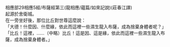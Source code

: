 相應部29相應5經/布薩經第三(龍相應/蘊篇/如來記說)(莊春江譯)  
起源於舍衛城。  
在一旁坐好後，那位比丘對世尊這麼說：  
「大德！什麼因、什麼緣，依此而這裡一些濕生龍入布薩，成為捨棄身體者呢？」  
「比丘！這裡，……（中略）比丘！這是因、這是緣，依此而這裡一些濕生龍入布薩，成為捨棄身體者。」  
  
  
